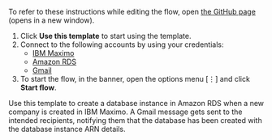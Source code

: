 To refer to these instructions while editing the flow, open [the GitHub page](https://github.com/ot4i/app-connect-templates/tree/main/resources/markdown/Create%20a%20database%20instance%20in%20Amazon%20RDS%20when%20a%20new%20company%20is%20created%20in%20IBM%20Maximo_instructions.md) (opens in a new window).

1. Click **Use this template** to start using the template.
2. Connect to the following accounts by using your credentials:
   - [IBM Maximo](https://ibm.biz/acmaximo) 
   - [Amazon RDS](https://ibm.biz/acamazonrds)
   - [Gmail](https://ibm.biz/acgmail)
3. To start the flow, in the banner, open the options menu [⋮] and click **Start flow**.

Use this template to create a database instance in Amazon RDS when a new company is created in IBM Maximo. A Gmail message gets sent to the intended recipients, notifying them that the database has been created with the database instance ARN details. 
